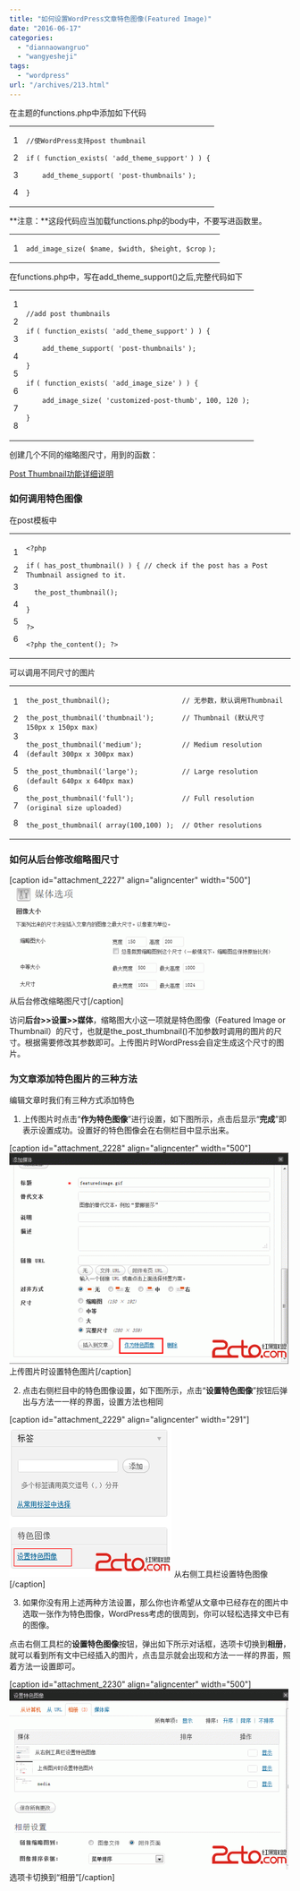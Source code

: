```yaml
---
title: "如何设置WordPress文章特色图像(Featured Image)"
date: "2016-06-17"
categories: 
  - "diannaowangruo"
  - "wangyesheji"
tags: 
  - "wordpress"
url: "/archives/213.html"
---
```


在主题的functions.php中添加如下代码

<table border="0" cellspacing="0" cellpadding="0"><tbody><tr><td class="gutter"><p class="line number1 index0 alt2">1</p><p class="line number2 index1 alt1">2</p><p class="line number3 index2 alt2">3</p><p class="line number4 index3 alt1">4</p></td><td class="code"><p class="line number1 index0 alt2"><code class="php comments">//使WordPress支持post thumbnail</code></p><p class="line number2 index1 alt1"><code class="php keyword">if</code> <code class="php plain">( function_exists( </code><code class="php string">'add_theme_support'</code> <code class="php plain">) ) {</code></p><p class="line number3 index2 alt2"><code class="php spaces">&nbsp;&nbsp;&nbsp;&nbsp;</code><code class="php plain">add_theme_support( </code><code class="php string">'post-thumbnails'</code> <code class="php plain">);</code></p><p class="line number4 index3 alt1"><code class="php plain">}</code></p></td></tr></tbody></table>

**注意：**这段代码应当加载functions.php的body中，不要写进函数里。

<table border="0" cellspacing="0" cellpadding="0"><tbody><tr><td class="gutter"><p class="line number1 index0 alt2">1</p></td><td class="code"><p class="line number1 index0 alt2"><code class="php plain">add_image_size( </code><code class="php variable">$name</code><code class="php plain">, </code><code class="php variable">$width</code><code class="php plain">, </code><code class="php variable">$height</code><code class="php plain">, </code><code class="php variable">$crop</code> <code class="php plain">);</code></p></td></tr></tbody></table>

在functions.php中，写在add\_theme\_support()之后,完整代码如下

<table border="0" cellspacing="0" cellpadding="0"><tbody><tr><td class="gutter"><p class="line number1 index0 alt2">1</p><p class="line number2 index1 alt1">2</p><p class="line number3 index2 alt2">3</p><p class="line number4 index3 alt1">4</p><p class="line number5 index4 alt2">5</p><p class="line number6 index5 alt1">6</p><p class="line number7 index6 alt2">7</p><p class="line number8 index7 alt1">8</p></td><td class="code"><p class="line number1 index0 alt2"><code class="php comments">//add post thumbnails</code></p><p class="line number2 index1 alt1"><code class="php keyword">if</code> <code class="php plain">( function_exists( </code><code class="php string">'add_theme_support'</code> <code class="php plain">) ) {</code></p><p class="line number3 index2 alt2"><code class="php spaces">&nbsp;&nbsp;&nbsp;&nbsp;</code><code class="php plain">add_theme_support( </code><code class="php string">'post-thumbnails'</code> <code class="php plain">);</code></p><p class="line number4 index3 alt1"><code class="php plain">}</code></p><p class="line number6 index5 alt1"><code class="php keyword">if</code> <code class="php plain">( function_exists( </code><code class="php string">'add_image_size'</code> <code class="php plain">) ) {</code></p><p class="line number7 index6 alt2"><code class="php spaces">&nbsp;&nbsp;&nbsp;&nbsp;</code><code class="php plain">add_image_size( </code><code class="php string">'customized-post-thumb'</code><code class="php plain">, 100, 120 );</code></p><p class="line number8 index7 alt1"><code class="php plain">}</code></p></td></tr></tbody></table>

创建几个不同的缩略图尺寸，用到的函数：

[Post Thumbnail功能详细说明](http://codex.wordpress.org/Function_Reference/the_post_thumbnail)

### 如何调用特色图像

在post模板中

<table border="0" cellspacing="0" cellpadding="0"><tbody><tr><td class="gutter"><p class="line number1 index0 alt2">1</p><p class="line number2 index1 alt1">2</p><p class="line number3 index2 alt2">3</p><p class="line number4 index3 alt1">4</p><p class="line number5 index4 alt2">5</p><p class="line number6 index5 alt1">6</p></td><td class="code"><p class="line number1 index0 alt2"><code class="php plain">&lt;?php</code></p><p class="line number2 index1 alt1"><code class="php keyword">if</code> <code class="php plain">( has_post_thumbnail() ) { </code><code class="php comments">// check if the post has a Post Thumbnail assigned to it.</code></p><p class="line number3 index2 alt2"><code class="php spaces">&nbsp;&nbsp;</code><code class="php plain">the_post_thumbnail();</code></p><p class="line number4 index3 alt1"><code class="php plain">}</code></p><p class="line number5 index4 alt2"><code class="php plain">?&gt;</code></p><p class="line number6 index5 alt1"><code class="php plain">&lt;?php the_content(); ?&gt;</code></p></td></tr></tbody></table>

可以调用不同尺寸的图片

<table border="0" cellspacing="0" cellpadding="0"><tbody><tr><td class="gutter"><p class="line number1 index0 alt2">1</p><p class="line number2 index1 alt1">2</p><p class="line number3 index2 alt2">3</p><p class="line number4 index3 alt1">4</p><p class="line number5 index4 alt2">5</p><p class="line number6 index5 alt1">6</p><p class="line number7 index6 alt2">7</p><p class="line number8 index7 alt1">8</p></td><td class="code"><p class="line number1 index0 alt2"><code class="php plain">the_post_thumbnail();&nbsp;&nbsp;&nbsp;&nbsp;&nbsp;&nbsp;&nbsp;&nbsp;&nbsp;&nbsp;&nbsp;&nbsp;&nbsp;&nbsp;&nbsp;&nbsp;&nbsp; </code><code class="php comments">// 无参数，默认调用Thumbnail</code></p><p class="line number3 index2 alt2"><code class="php plain">the_post_thumbnail(</code><code class="php string">'thumbnail'</code><code class="php plain">);&nbsp;&nbsp;&nbsp;&nbsp;&nbsp;&nbsp; </code><code class="php comments">// Thumbnail (默认尺寸 150px x 150px max)</code></p><p class="line number4 index3 alt1"><code class="php plain">the_post_thumbnail(</code><code class="php string">'medium'</code><code class="php plain">);&nbsp;&nbsp;&nbsp;&nbsp;&nbsp;&nbsp;&nbsp;&nbsp;&nbsp; </code><code class="php comments">// Medium resolution (default 300px x 300px max)</code></p><p class="line number5 index4 alt2"><code class="php plain">the_post_thumbnail(</code><code class="php string">'large'</code><code class="php plain">);&nbsp;&nbsp;&nbsp;&nbsp;&nbsp;&nbsp;&nbsp;&nbsp;&nbsp;&nbsp; </code><code class="php comments">// Large resolution (default 640px x 640px max)</code></p><p class="line number6 index5 alt1"><code class="php plain">the_post_thumbnail(</code><code class="php string">'full'</code><code class="php plain">);&nbsp;&nbsp;&nbsp;&nbsp;&nbsp;&nbsp;&nbsp;&nbsp;&nbsp;&nbsp;&nbsp; </code><code class="php comments">// Full resolution (original size uploaded)</code></p><p class="line number8 index7 alt1"><code class="php plain">the_post_thumbnail( </code><code class="php keyword">array</code><code class="php plain">(100,100) );&nbsp; </code><code class="php comments">// Other resolutions</code></p></td></tr></tbody></table>

### 如何从后台修改缩略图尺寸

\[caption id="attachment\_2227" align="aligncenter" width="500"\][![从后台修改缩略图尺寸](/images/2016/06/ce7eb14308df9224071b2fdd8a29e440.gif "media")](/images/2016/06/ce7eb14308df9224071b2fdd8a29e440.gif) 从后台修改缩略图尺寸\[/caption\]

访问**后台>>设置>>媒体**，缩略图大小这一项就是特色图像（Featured Image or Thumbnail）的尺寸，也就是the\_post\_thumbnail()不加参数时调用的图片的尺寸。根据需要修改其参数即可。上传图片时WordPress会自定生成这个尺寸的图片。

### 为文章添加特色图片的三种方法

编辑文章时我们有三种方式添加特色

1. 上传图片时点击“**作为特色图像**”进行设置，如下图所示，点击后显示“**完成**”即表示设置成功。设置好的特色图像会在右侧栏目中显示出来。

\[caption id="attachment\_2228" align="aligncenter" width="500"\][![上传图片时设置特色图片](/images/2016/06/b457495eab4c270e0c06e984fa1515cb.gif "上传图片时设置特色图片")](/images/2016/06/b457495eab4c270e0c06e984fa1515cb.gif) 上传图片时设置特色图片\[/caption\]

2. 点击右侧栏目中的特色图像设置，如下图所示，点击“**设置特色图像**”按钮后弹出与方法一一样的界面，设置方法也相同

\[caption id="attachment\_2229" align="aligncenter" width="291"\][![从右侧工具栏设置特色图像](/images/2016/06/7dc367bc662858e7db362c7b7de0a0e7.gif "从右侧工具栏设置特色图像")](/images/2016/06/7dc367bc662858e7db362c7b7de0a0e7.gif) 从右侧工具栏设置特色图像\[/caption\]

3. 如果你没有用上述两种方法设置，那么你也许希望从文章中已经存在的图片中选取一张作为特色图像，WordPress考虑的很周到，你可以轻松选择文中已有的图像。

点击右侧工具栏的**设置特色图像**按钮，弹出如下所示对话框，选项卡切换到**相册**，就可以看到所有文中已经插入的图片，点击显示就会出现和方法一一样的界面，照着方法一设置即可。

\[caption id="attachment\_2230" align="aligncenter" width="500"\][![选项卡切换到“相册”](/images/2016/06/d5d9bc94a0f83aea1a2d1e1fcbf8f5c1.gif "选项卡切换到“相册”")](/images/2016/06/d5d9bc94a0f83aea1a2d1e1fcbf8f5c1.gif) 选项卡切换到“相册”\[/caption\]
